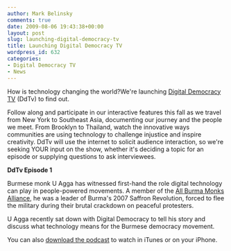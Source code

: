 ```yaml
---
author: Mark Belinsky
comments: true
date: 2009-08-06 19:43:38+00:00
layout: post
slug: launching-digital-democracy-tv
title: Launching Digital Democracy TV
wordpress_id: 632
categories:
- Digital Democracy TV
- News
---
```

How is technology changing the world?We're launching [Digital Democracy TV](http://digitaldemocracy.blip.tv/) (DdTv) to find out.

Follow along and participate in our interactive features this fall as we travel from New York to Southeast Asia, documenting our journey and the people we meet. From Brooklyn to Thailand, watch the innovative ways communities are using technology to challenge injustice and inspire creativity. DdTv will use the internet to solicit audience interaction, so we're seeking YOUR input on the show, whether it's deciding a topic for an episode or supplying questions to ask interviewees.

**DdTv Episode 1**

Burmese monk U Agga has witnessed first-hand the role digital technology can play in people-powered movements. A member of the [All Burma Monks Alliance](http://allburmamonksalliance.org/), he was a leader of Burma's 2007 Saffron Revolution, forced to flee the military during their brutal crackdown on peaceful protesters.

U Agga recently sat down with Digital Democracy to tell his story and discuss what technology means for the Burmese democracy movement.



You can also [download the podcast](itpc://digitaldemocracy.blip.tv/rss/itunes/) to watch in iTunes or on your iPhone.
